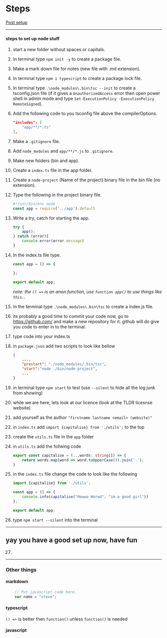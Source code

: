 # Steps

<!-- press "ctrl + /" to make comments. -->
<!-- Space things out (with lines). -->
<!-- Links work like this but dont preview on Visual Studio. -->
[Post setup](#yay-you-have-a-good-set-up-now-have-fun) 

<hr>

#### steps to set up node stuff

1. start a new folder without spaces or capitals.
2. In terminal type `npm init -y` to create a package file.
3. Make a mark down file for notes (new file with .md extension).
4. In terminal type `npm i typescript` to create a package lock file.
5. In terminal type `.\node_modules\.bin\tsc --init` to create a tsconfig.json file (if it gives a `UnauthorizedAccess` error then open power shell in admin mode and type `Set-ExecutionPolicy -ExecutionPolicy RemoteSigned`).
6. Add the following code to you tsconfig file above the compilerOptions.
    ```json
    "includes": [
        "app/**/*.ts"
    ], 
    ```
7. Make a `.gitignore` file.
8. Add `node_modules` and `app/**/*.js` to `.gitignore`.
9. Make new folders (bin and app).
10. Create a `index.ts` file in the app folder.
11. Create a `node-project` (Name of the project) binary file in the bin file (no extension).
12. Type the following in the project binary file.
    ```js
    #!/usr/bin/env node
    const app = require('../app').default
    ```
13. Write a try, catch for starting the app.
    ```js
    try {
        app(); 
    } catch (error){
        console.error(error.message)
    }
    ```
14. In the index.ts file type.
    ```ts
    const app = () => {

    };

    export default app;
    ```
    *note: the `() =>` is an anon function, use `function app()` to use things like `this.`.*
15. In the terminal type `.\node_modules\.bin\tsc` to create a index.js file.
16. its probably a good time to commit your code now, go to https://github.com/ and make a new repository for it. github will do give you code to enter in to the terminal.
17. type code into your index.ts 

18. in `package.json` add two scripts to look like bellow
    ```json
    {
        ...,    
        "prestart": "./node_modules/.bin/tsc", 
        "start":"node ./bin/node-project", 
        ...
    }
    ```
19. in terminal type `npm start` to test (use `--silent` to hide all the log junk from showing)
20. while we are here, lets look at our licence (look at the TLDR licesnse website)
21. add yourself as the author `"firstname lastname <email> (website)"`
22. in `index.ts` add `import {capitalise} from './utils';` to the top
23. create the `utils.ts` file in the `app` folder
24. in `utils.ts` add the follwing code
    ```ts
    export const capitalise = (...words: string[]) => {
        return words.map(word => word.toUpperCase()).join('-');
    }
    ```
25. in the `index.ts` file change the code to look like the following
    ```ts
    import {capitalise} from './utils';
    
    const app = () => {
        console.info(capitalise("Hewwo Worwd", "im a good girl")) 
    };

    export default app;
    ```
26. type `npm start --silent` into the terminal

<hr>

## **yay you have a good set up now, have fun**

27. 

<hr>

### Other things

#### markdown

```js 
    // Put javascript code here.
    var name = "steve";
```

#### typescript

`() =>` is better then `function()` unless `function()` is needed 

#### javascript